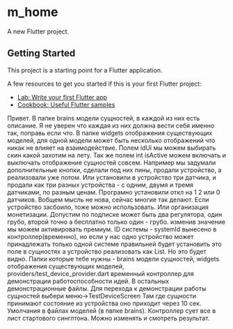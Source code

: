 # m_home

A new Flutter project.

## Getting Started

This project is a starting point for a Flutter application.

A few resources to get you started if this is your first Flutter project:

- [Lab: Write your first Flutter app](https://flutter.dev/docs/get-started/codelab)
- [Cookbook: Useful Flutter samples](https://flutter.dev/docs/cookbook)

Привет. В папке brains модели сущностей, в каждой из них есть описание. Я не уверен что каждая из них должна вести себя именно так,
поправь если что.
В папке widgets отображения существующих моделей, для одной модели может быть несколько отображений
что никак не влияет на взаимодействие. Полем idUi мы можем выбирать скин какой захотим на лету.
Так же полем   int isActive можем включать и выключать отображение сущностей совсем. Например мы задумали
дополнительные кнопки, сделали под них пины, продали устройство, а реализовали уже потом.
Или установили в устройство три датчика, и продали как три разных устройства - с одним, двумя и тремя
датчиками, по разным ценам. Програмно установили откл на 1 2 или 0 датчиков. Вобщем мысль не
нова, сейчас многие так делают. Если устройство засбоило, тоже можно использовать. Или организация монетизации.
Допустим по подписке может быть два регулятора, один грубо, второй точно а бесплатно только один - грубо.
изменив значение мы можем активировать премиум.
ID системы - systemId вынесено в контроллер(временно), но если у нас одно устройство может принадлежать только одной системе
правильней будет установить это поле в сущностях а устройство реализовать как List<entities>. Но это будет видно.
Папки которые тебе нужны -
brains модели сущностей,
widgets отображения существующих моделей,
providers/test_device_provider.dart временный контроллер для демонстрации работоспособности идей.
В остальных демонстрационные файлы. Для перехода к демонстрации работы сущностей выбери меню->TestDeviceScreen
Там где сущности принимают состояние из устройства оно приходит через 10 сек. Умолчания в файлах моделей
(в пвпке brains). Контроллер сует все в лист стартового синглтона. Можно изменять и смотреть результат.

